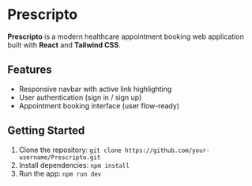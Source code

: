 # Prescripto

**Prescripto** is a modern healthcare appointment booking web application built with **React** and **Tailwind CSS**.

##  Features

-  Responsive navbar with active link highlighting
-  User authentication (sign in / sign up)
-  Appointment booking interface (user flow-ready)

## Getting Started

1. Clone the repository: `git clone https://github.com/your-username/Prescripto.git`
2. Install dependencies: `npm install`
3. Run the app: `npm run dev`
